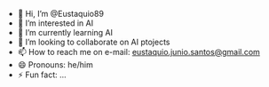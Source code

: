 - 👋 Hi, I’m @Eustaquio89
- 👀 I’m interested in AI
- 🌱 I’m currently learning AI
- 💞️ I’m looking to collaborate on AI ptojects
- 📫 How to reach me on e-mail: eustaquio.junio.santos@gmail.com
- 😄 Pronouns: he/him
- ⚡ Fun fact: ...

<!---
Eustaquio89/Eustaquio89 is a ✨ special ✨ repository because its `README.md` (this file) appears on your GitHub profile.
You can click the Preview link to take a look at your changes.
--->
